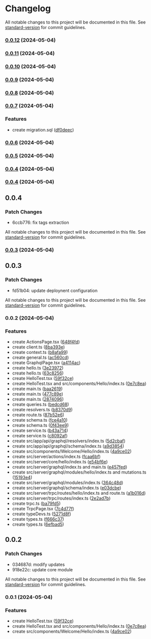 # Changelog

All notable changes to this project will be documented in this file. See [standard-version](https://github.com/conventional-changelog/standard-version) for commit guidelines.

### [0.0.12](https://github.com/mitch1009/witso/compare/nextee@0.0.11...nextee@0.0.12) (2024-05-04)

### [0.0.11](https://github.com/mitch1009/witso/compare/nextee@0.0.10...nextee@0.0.11) (2024-05-04)

### [0.0.10](https://github.com/mitch1009/witso/compare/nextee@0.0.9...nextee@0.0.10) (2024-05-04)

### [0.0.9](https://github.com/mitch1009/witso/compare/nextee@0.0.8...nextee@0.0.9) (2024-05-04)

### [0.0.8](https://github.com/mitch1009/witso/compare/nextee@0.0.7...nextee@0.0.8) (2024-05-04)

### [0.0.7](https://github.com/mitch1009/witso/compare/nextee@0.0.6...nextee@0.0.7) (2024-05-04)


### Features

* create migration.sql ([df0deec](https://github.com/mitch1009/witso/commit/df0deecf79e2ac1a7ea2c79f2af6797ba03dbf7b))

### [0.0.6](https://github.com/mitch1009/witso/compare/nextee@0.0.5...nextee@0.0.6) (2024-05-04)

### [0.0.5](https://github.com/mitch1009/witso/compare/nextee@0.0.4...nextee@0.0.5) (2024-05-04)

### [0.0.4](https://github.com/mitch1009/witso/compare/nextee@0.0.4...nextee@0.0.4) (2024-05-04)

### [0.0.4](https://github.com/mitch1009/witso/compare/nextee@0.0.3...nextee@0.0.4) (2024-05-04)

## 0.0.4

### Patch Changes

- 6ccb776: fix tags extraction

All notable changes to this project will be documented in this file. See [standard-version](https://github.com/conventional-changelog/standard-version) for commit guidelines.

### [0.0.3](https://github.com/mitch1009/witso/compare/nextee@0.0.2...nextee@0.0.3) (2024-05-04)

## 0.0.3

### Patch Changes

- fd51b04: update deploynent configuration

All notable changes to this project will be documented in this file. See [standard-version](https://github.com/conventional-changelog/standard-version) for commit guidelines.

### 0.0.2 (2024-05-04)

### Features

- create ActionsPage.tsx ([648f4fd](https://github.com/mitch1009/witso/commit/648f4fd74eee77736c80951f38dd77b711ad360d))
- create client.ts ([8ba393e](https://github.com/mitch1009/witso/commit/8ba393eab0e2653de6afc1bd49760db9559c1df0))
- create context.ts ([b8afa99](https://github.com/mitch1009/witso/commit/b8afa99c234618413c114a909e9220bd15e04699))
- create general.ts ([ac560cd](https://github.com/mitch1009/witso/commit/ac560cdad342424a2e99317c03b8269df2aec8d0))
- create GraphqlPage.tsx ([a4114ac](https://github.com/mitch1009/witso/commit/a4114ac61e83c01b12e7fd3c605a474f02cf1895))
- create hello.ts ([3e23972](https://github.com/mitch1009/witso/commit/3e23972ae7b5f70cf6fd24653d7a1f6262a8e24b))
- create hello.ts ([63c8256](https://github.com/mitch1009/witso/commit/63c825616c283b3663aadce108b99c32468b0207))
- create HelloTest.tsx ([59f32ce](https://github.com/mitch1009/witso/commit/59f32cefbf6289e63388c84a4067013614671773))
- create HelloTest.tsx and src/components/Hello/index.ts ([0e7c8ea](https://github.com/mitch1009/witso/commit/0e7c8ea7e64d8aa8262bbb548052014f34c02539))
- create main.ts ([baa2619](https://github.com/mitch1009/witso/commit/baa261969b186f3d795b87c7275159db488b0a7e))
- create main.ts ([477c89e](https://github.com/mitch1009/witso/commit/477c89e09c6dfa43281e1ad021dbd8c62b3bff73))
- create main.ts ([2874096](https://github.com/mitch1009/witso/commit/28740967e12664a291f29b4a97c39495ea0ff503))
- create queries.ts ([bedcd68](https://github.com/mitch1009/witso/commit/bedcd686c00f23709ee5eb1dc62cb9154ecfa526))
- create resolvers.ts ([b8370d9](https://github.com/mitch1009/witso/commit/b8370d91a767105bd806cb931d85b8784be43c9c))
- create route.ts ([87b52e6](https://github.com/mitch1009/witso/commit/87b52e6c51eaf51e108eca5c1ef6ed5ece3671d4))
- create schema.ts ([fce4a10](https://github.com/mitch1009/witso/commit/fce4a10fba694c52ad707e87ced6fb40bc9a198e))
- create schema.ts ([0f43ee9](https://github.com/mitch1009/witso/commit/0f43ee975a3dc2f2586720fb1ac949621680536c))
- create service.ts ([b43a714](https://github.com/mitch1009/witso/commit/b43a7149d1c5aae9693d7c03ba19057451cc77bd))
- create service.ts ([c8092af](https://github.com/mitch1009/witso/commit/c8092afb5dc6fb14136f0086acc0cc85bf7e4d3e))
- create src/app/api/graphql/resolvers/index.ts ([5d2cbaf](https://github.com/mitch1009/witso/commit/5d2cbaf886a8b1bc60e84410929c6069a634a920))
- create src/app/api/graphql/schema/index.ts ([a9d3854](https://github.com/mitch1009/witso/commit/a9d3854296d666a21d7329fbca786d0b86668807))
- create src/components/Welcome/Hello/index.ts ([4a9ce02](https://github.com/mitch1009/witso/commit/4a9ce02ccf40ce14411eb41962101fb9d30f580c))
- create src/server/actions/index.ts ([fcaa6bf](https://github.com/mitch1009/witso/commit/fcaa6bfe20621f6c98a02c89ca372b2a3e9cae0c))
- create src/server/core/hello/index.ts ([e54bf6e](https://github.com/mitch1009/witso/commit/e54bf6e935ffd165d77687b9cdbd789a1e13236a))
- create src/server/graphql/index.ts and main.ts ([e457fed](https://github.com/mitch1009/witso/commit/e457fede24bde291c75cb991e7914b2422e487cf))
- create src/server/graphql/modules/hello/index.ts and mutations.ts ([15193e4](https://github.com/mitch1009/witso/commit/15193e438f372d8ee672d517478a54db4e1d7dc2))
- create src/server/graphql/modules/index.ts ([364c48d](https://github.com/mitch1009/witso/commit/364c48d7de29f711803d78fec2fe2ef815de4014))
- create src/server/graphql/schema/index.ts ([e03dcbe](https://github.com/mitch1009/witso/commit/e03dcbe96eb9ee56115aafee6b39080f294b7190))
- create src/server/trpc/routes/hello/index.ts and route.ts ([a1b016d](https://github.com/mitch1009/witso/commit/a1b016dcde211bffa9903520e16c8a87b7e80dcf))
- create src/server/trpc/routes/index.ts ([2e2ad7b](https://github.com/mitch1009/witso/commit/2e2ad7b2fdffc73de804ff0833450e8195930472))
- create trpc.ts ([ba79fd5](https://github.com/mitch1009/witso/commit/ba79fd5751e43177b853a5f0dea45162ba85e952))
- create TrpcPage.tsx ([7c4d77f](https://github.com/mitch1009/witso/commit/7c4d77f1d368de5ec78332687976eea70f1965ac))
- create typeDevs.ts ([5271d8f](https://github.com/mitch1009/witso/commit/5271d8f87338bc05383f776cbecea5088f910857))
- create types.ts ([f666c37](https://github.com/mitch1009/witso/commit/f666c37b5180c247a06b40ca5f4cbd643ea8bfa2))
- create types.ts ([6efbad5](https://github.com/mitch1009/witso/commit/6efbad5b2c2645f5f8493faaa3d538e88d6f3672))

## 0.0.2

### Patch Changes

- 034687d: modify updates
- 918e22c: update core module

All notable changes to this project will be documented in this file. See [standard-version](https://github.com/conventional-changelog/standard-version) for commit guidelines.

### 0.0.1 (2024-05-04)

### Features

- create HelloTest.tsx ([59f32ce](https://github.com/mitch1009/witso/commit/59f32cefbf6289e63388c84a4067013614671773))
- create HelloTest.tsx and src/components/Hello/index.ts ([0e7c8ea](https://github.com/mitch1009/witso/commit/0e7c8ea7e64d8aa8262bbb548052014f34c02539))
- create src/components/Welcome/Hello/index.ts ([4a9ce02](https://github.com/mitch1009/witso/commit/4a9ce02ccf40ce14411eb41962101fb9d30f580c))

